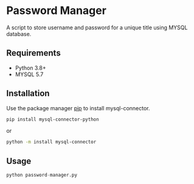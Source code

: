 # Password Manager

A script to store username and password for a unique title using MYSQL database.  

## Requirements
* Python 3.8+
* MYSQL 5.7

## Installation

Use the package manager [pip](https://pip.pypa.io/en/stable/) to install mysql-connector.

```bash
pip install mysql-connector-python
```
or
```bash
python -m install mysql-connector
```


## Usage

```python
python password-manager.py
```
